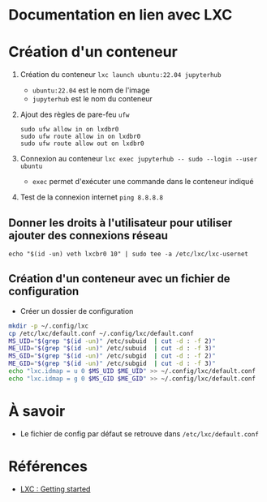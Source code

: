 # Documentation en lien avec LXC

# Création d'un conteneur
1. Création du conteneur `lxc launch ubuntu:22.04 jupyterhub`
   - `ubuntu:22.04` est le nom de l'image
   - `jupyterhub` est le nom du conteneur
2. Ajout des règles de pare-feu `ufw`

   ```
   sudo ufw allow in on lxdbr0
   sudo ufw route allow in on lxdbr0
   sudo ufw route allow out on lxdbr0
   ```

3. Connexion au conteneur `lxc exec jupyterhub -- sudo --login --user ubuntu`
   - `exec` permet d'exécuter une commande dans le conteneur indiqué
4. Test de la connexion internet `ping 8.8.8.8`


## Donner les droits à l'utilisateur pour utiliser ajouter des connexions réseau
`echo "$(id -un) veth lxcbr0 10" | sudo tee -a /etc/lxc/lxc-usernet`

## Création d'un conteneur avec un fichier de configuration

- Créer un dossier de configuration

```bash
mkdir -p ~/.config/lxc
cp /etc/lxc/default.conf ~/.config/lxc/default.conf
MS_UID="$(grep "$(id -un)" /etc/subuid  | cut -d : -f 2)"
ME_UID="$(grep "$(id -un)" /etc/subuid  | cut -d : -f 3)"
MS_GID="$(grep "$(id -un)" /etc/subgid  | cut -d : -f 2)"
ME_GID="$(grep "$(id -un)" /etc/subgid  | cut -d : -f 3)"
echo "lxc.idmap = u 0 $MS_UID $ME_UID" >> ~/.config/lxc/default.conf
echo "lxc.idmap = g 0 $MS_GID $ME_GID" >> ~/.config/lxc/default.conf
```

 # À savoir
- Le fichier de config par défaut se retrouve dans `/etc/lxc/default.conf`

# Références
- [LXC : Getting started](https://linuxcontainers.org/lxc/getting-started/)
